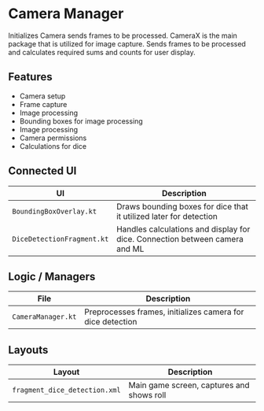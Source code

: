 # Camera Manager 
Initializes Camera sends frames to be processed. CameraX is the main package that is utilized for image capture. Sends frames to be processed and calculates required sums and counts for user display.  

## Features
- Camera setup 
- Frame capture 
- Image processing
- Bounding boxes for image processing 
- Image processing 
- Camera permissions 
- Calculations for dice

## Connected UI
| UI                          | Description                                                                 |
|-----------------------------|-----------------------------------------------------------------------------|
| `BoundingBoxOverlay.kt`     | Draws bounding boxes for dice that it utilized later for detection          |
| `DiceDetectionFragment.kt`  | Handles calculations and display for dice. Connection between camera and ML |

## Logic / Managers
| File               | Description                                                |
|--------------------|------------------------------------------------------------|
| `CameraManager.kt` | Preprocesses frames, initializes camera for dice detection |

## Layouts 
| Layout                         | Description                               |
|--------------------------------|-------------------------------------------|
| `fragment_dice_detection.xml`  | Main game screen, captures and shows roll |
